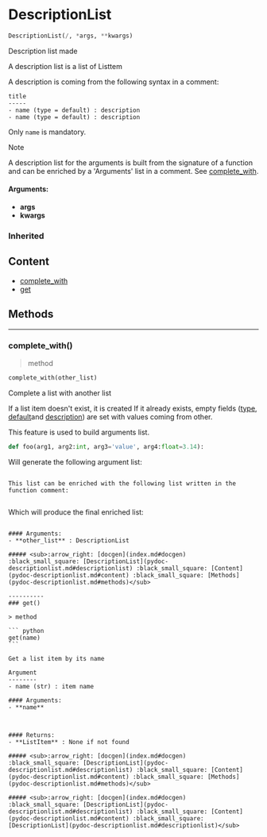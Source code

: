 # DescriptionList

``` python
DescriptionList(/, *args, **kwargs)
```

Description list made

A description list is a list of Listtem

A description is coming from the following syntax in a comment:

```
title
-----
- name (type = default) : description
- name (type = default) : description
```

Only `name` is mandatory.

> [!NOTE]
> A description list for the arguments is built from the signature of a function
> and can be enriched by a 'Arguments' list in a comment. See [complete_with](pydoc-descriptionlist.md#complete_with).

#### Arguments:
- **args**
- **kwargs**

### Inherited

## Content

- [complete_with](pydoc-descriptionlist.md#complete_with)
- [get](pydoc-descriptionlist.md#get)

## Methods



----------
### complete_with()

> method

``` python
complete_with(other_list)
```

Complete a list with another list

If a list item doesn't exist, it is created
If it already exists, empty fields ([type](pydoc-listitem.md#type), [default](pydoc-listitem.md#default)and [description](pydoc-listitem.md#description))
are set with values coming from other.

This feature is used to build arguments list. 
    
``` python
def foo(arg1, arg2:int, arg3='value', arg4:float=3.14):
```

Will generate the following argument list:

````

This list can be enriched with the following list written in the function comment:


````

Which will produce the final enriched list:

````

#### Arguments:
- **other_list** : DescriptionList

##### <sub>:arrow_right: [docgen](index.md#docgen) :black_small_square: [DescriptionList](pydoc-descriptionlist.md#descriptionlist) :black_small_square: [Content](pydoc-descriptionlist.md#content) :black_small_square: [Methods](pydoc-descriptionlist.md#methods)</sub>

----------
### get()

> method

``` python
get(name)
```

Get a list item by its name

Argument
--------
- name (str) : item name

#### Arguments:
- **name**



#### Returns:
- **ListItem** : None if not found

##### <sub>:arrow_right: [docgen](index.md#docgen) :black_small_square: [DescriptionList](pydoc-descriptionlist.md#descriptionlist) :black_small_square: [Content](pydoc-descriptionlist.md#content) :black_small_square: [Methods](pydoc-descriptionlist.md#methods)</sub>

##### <sub>:arrow_right: [docgen](index.md#docgen) :black_small_square: [DescriptionList](pydoc-descriptionlist.md#descriptionlist) :black_small_square: [Content](pydoc-descriptionlist.md#content) :black_small_square: [DescriptionList](pydoc-descriptionlist.md#descriptionlist)</sub>